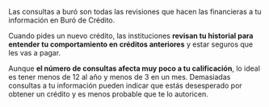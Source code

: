 Las consultas a buró son todas las revisiones que hacen las financieras a tu información en Buró de Crédito.

Cuando pides un nuevo crédito, las instituciones **revisan tu historial para entender tu comportamiento en créditos anteriores** y estar seguros que les vas a pagar.

Aunque **el número de consultas afecta muy poco a tu calificación**, lo ideal es tener menos de 12 al año y menos de 3 en un mes. Demasiadas consultas a tu información pueden indicar que estás desesperado por obtener un crédito y es menos probable que te lo autoricen.
